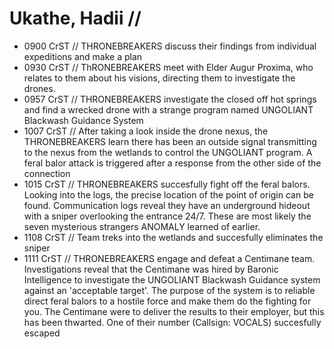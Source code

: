 # Ukathe, Hadii //
* 0900 CrST // THRONEBREAKERS discuss their findings from individual expeditions and make a plan
* 0930 CrST // ThRONEBREAKERS meet with Elder Augur Proxima, who relates to them about his visions, directing them to investigate the drones. 
* 0957 CrST // THRONEBREAKERS investigate the closed off hot springs and find a wrecked drone with a strange program named UNGOLIANT Blackwash Guidance System
* 1007 CrST // After taking a look inside the drone nexus, the THRONEBREAKERS learn there has been an outside signal transmitting to the nexus from the wetlands to control the UNGOLIANT program. A feral balor attack is triggered after a response from the other side of the connection
* 1015 CrST // THRONEBREAKERS succesfully fight off the feral balors. Looking into the logs, the precise location of the point of origin can be found. Communication logs reveal they have an underground hideout with a sniper overlooking the entrance 24/7. These are most likely the seven mysterious strangers ANOMALY learned of earlier.
* 1108 CrST // Team treks into the wetlands and succesfully eliminates the sniper
* 1111 CrST // THRONEBREAKERS engage and defeat a Centimane team. Investigations reveal that the Centimane was hired by Baronic Intelligence to investigate the UNGOLIANT Blackwash Guidance system against an 'acceptable target'. The purpose of the system is to reliable direct feral balors to a hostile force and make them do the fighting for you. The Centimane were to deliver the results to their employer, but this has been thwarted. One of their number (Callsign: VOCALS) succesfully escaped
